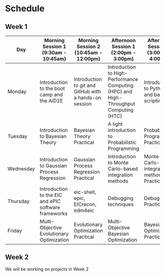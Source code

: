 # Schedule 

## Week 1

| Day       | Morning Session 1 (9:30am - 10:45am)                | Morning Session 2 (10:45am - 12:00pm)             | Afternoon Session 1 (2:00pm - 3:00pm)             | Afternoon Session 2 (3:00pm - 4:00pm)             |
|-----------|-----------------------------------------------------|---------------------------------------------------|---------------------------------------------------|---------------------------------------------------|
| Monday    | Introduction to the boot camp and the AID2E | Introduction to git and GitHub with a hands-on session | Introduction to High-Performance Computing (HPC) and High-Throughput Computing (HTC) | Introduction to Python and bash scripting         |
| Tuesday   | Introduction to Bayesian Theory                     | Bayesian Theory Practical                         | A light introduction to Probabilistic Programming  | Probabilistic Programming Practical               |
| Wednesday | Introduction to Gaussian Process Regression         | Gaussian Process Regression Practical             | Introduction to Monte Carlo-based integration methods | Monte Carlo-based integration methods Practical |
| Thursday  | Introduction to the EIC and ePIC software frameworks | eic-shell, epic, EICrecon, edm4eic                 | Debugging techniques                               | Debugging Practical                               |
| Friday    | Multi-Objective Evolutionary Optimization           | Evolutionary Optimization Practical               | Multi-Objective Bayesian Optimization              | Bayesian Optimization Practical                   |

## Week 2

We will be working on projects in Week 2